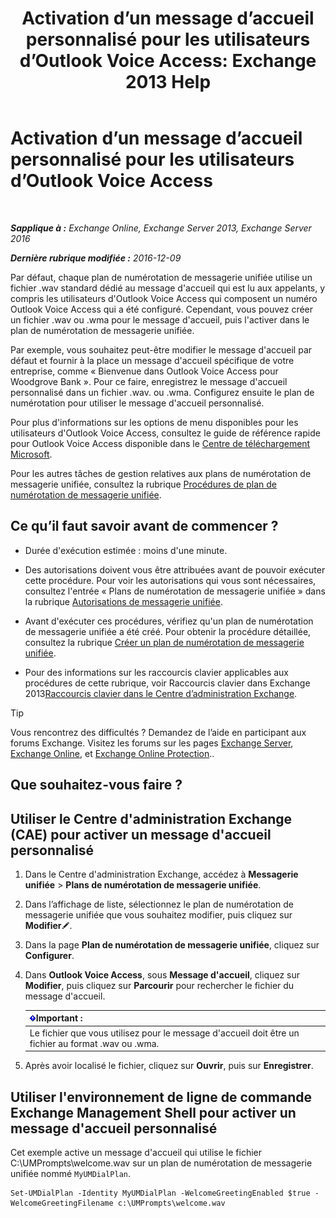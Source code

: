 ﻿---
title: 'Activation d’un message d’accueil personnalisé pour les utilisateurs d’Outlook Voice Access: Exchange 2013 Help'
TOCTitle: Activation d’un message d’accueil personnalisé pour les utilisateurs d’Outlook Voice Access
ms:assetid: abd418ec-2c65-4720-859d-c11a2698dc06
ms:mtpsurl: https://technet.microsoft.com/fr-fr/library/Bb124125(v=EXCHG.150)
ms:contentKeyID: 50555456
ms.date: 04/24/2018
mtps_version: v=EXCHG.150
ms.translationtype: HT
---

# Activation d’un message d’accueil personnalisé pour les utilisateurs d’Outlook Voice Access

 

_**Sapplique à :** Exchange Online, Exchange Server 2013, Exchange Server 2016_

_**Dernière rubrique modifiée :** 2016-12-09_

Par défaut, chaque plan de numérotation de messagerie unifiée utilise un fichier .wav standard dédié au message d'accueil qui est lu aux appelants, y compris les utilisateurs d'Outlook Voice Access qui composent un numéro Outlook Voice Access qui a été configuré. Cependant, vous pouvez créer un fichier .wav ou .wma pour le message d'accueil, puis l'activer dans le plan de numérotation de messagerie unifiée.

Par exemple, vous souhaitez peut-être modifier le message d'accueil par défaut et fournir à la place un message d'accueil spécifique de votre entreprise, comme « Bienvenue dans Outlook Voice Access pour Woodgrove Bank ». Pour ce faire, enregistrez le message d'accueil personnalisé dans un fichier .wav. ou .wma. Configurez ensuite le plan de numérotation pour utiliser le message d'accueil personnalisé.

Pour plus d'informations sur les options de menu disponibles pour les utilisateurs d'Outlook Voice Access, consultez le guide de référence rapide pour Outlook Voice Access disponible dans le [Centre de téléchargement Microsoft](https://go.microsoft.com/fwlink/p/?linkid=272767).

Pour les autres tâches de gestion relatives aux plans de numérotation de messagerie unifiée, consultez la rubrique [Procédures de plan de numérotation de messagerie unifiée](um-dial-plan-procedures-exchange-2013-help.md).

## Ce qu’il faut savoir avant de commencer ?

  - Durée d'exécution estimée : moins d'une minute.

  - Des autorisations doivent vous être attribuées avant de pouvoir exécuter cette procédure. Pour voir les autorisations qui vous sont nécessaires, consultez l'entrée « Plans de numérotation de messagerie unifiée » dans la rubrique [Autorisations de messagerie unifiée](unified-messaging-permissions-exchange-2013-help.md).

  - Avant d'exécuter ces procédures, vérifiez qu'un plan de numérotation de messagerie unifiée a été créé. Pour obtenir la procédure détaillée, consultez la rubrique [Créer un plan de numérotation de messagerie unifiée](create-a-um-dial-plan-exchange-2013-help.md).

  - Pour des informations sur les raccourcis clavier applicables aux procédures de cette rubrique, voir Raccourcis clavier dans Exchange 2013[Raccourcis clavier dans le Centre d’administration Exchange](keyboard-shortcuts-in-the-exchange-admin-center-exchange-online-protection-help.md).

> [!TIP]
> Vous rencontrez des difficultés ? Demandez de l’aide en participant aux forums Exchange. Visitez les forums sur les pages <a href="https://go.microsoft.com/fwlink/p/?linkid=60612">Exchange Server</a>, <a href="https://go.microsoft.com/fwlink/p/?linkid=267542">Exchange Online</a>, et <a href="https://go.microsoft.com/fwlink/p/?linkid=285351">Exchange Online Protection</a>..


## Que souhaitez-vous faire ?

## Utiliser le Centre d'administration Exchange (CAE) pour activer un message d'accueil personnalisé

1.  Dans le Centre d'administration Exchange, accédez à **Messagerie unifiée** \> **Plans de numérotation de messagerie unifiée**.

2.  Dans l’affichage de liste, sélectionnez le plan de numérotation de messagerie unifiée que vous souhaitez modifier, puis cliquez sur **Modifier**![Icône Modifier](images/Bb124582.6f53ccb2-1f13-4c02-bea0-30690e6ea71d(EXCHG.150).gif "Icône Modifier").

3.  Dans la page **Plan de numérotation de messagerie unifiée**, cliquez sur **Configurer**.

4.  Dans **Outlook Voice Access**, sous **Message d'accueil**, cliquez sur **Modifier**, puis cliquez sur **Parcourir** pour rechercher le fichier du message d'accueil.
    
    <table>
    <thead>
    <tr class="header">
    <th><img src="images/JJ159813.important(EXCHG.150).gif" title="Important" alt="Important" />Important :</th>
    </tr>
    </thead>
    <tbody>
    <tr class="odd">
    <td>Le fichier que vous utilisez pour le message d'accueil doit être un fichier au format .wav ou .wma.</td>
    </tr>
    </tbody>
    </table>


5.  Après avoir localisé le fichier, cliquez sur **Ouvrir**, puis sur **Enregistrer**.

## Utiliser l'environnement de ligne de commande Exchange Management Shell pour activer un message d'accueil personnalisé

Cet exemple active un message d'accueil qui utilise le fichier C:\\UMPrompts\\welcome.wav sur un plan de numérotation de messagerie unifiée nommé `MyUMDialPlan`.

    Set-UMDialPlan -Identity MyUMDialPlan -WelcomeGreetingEnabled $true -WelcomeGreetingFilename c:\UMPrompts\welcome.wav

